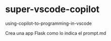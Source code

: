 # super-vscode-copilot
using-copilot-to-programming-in-vscode

Crea una app Flask como lo indica el prompt.md